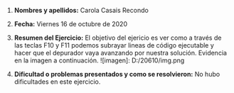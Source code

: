 1. **Nombres y apellidos:** Carola Casais Recondo
2. **Fecha:** Viernes 16 de octubre de 2020
3. **Resumen del Ejercicio:** El objetivo del ejericio es ver como a través de las teclas F10 y F11 podemos subrayar lineas de código ejecutable y hacer que el depurador
vaya avanzando por nuestra solución. Evidencia en la imagen a continuación.
![imagen]: D:/20610/img.png

4. **Dificultad o problemas presentados y como se resolvieron:** No hubo dificultades en este ejercicio.
